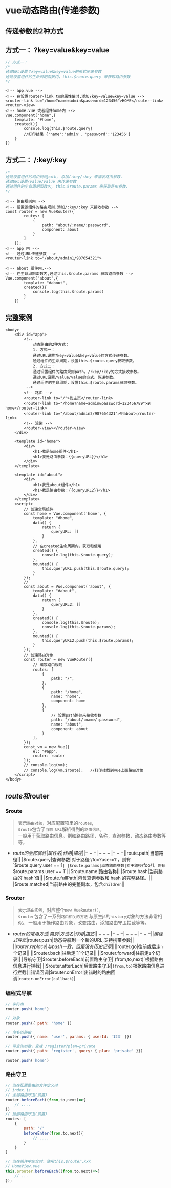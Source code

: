 # vue动态路由(传递参数)
## 传递参数的2种方式
## 方式一： ?key=value&key=value
```js
// 方式一：
/*
通过URL设置？key=value&key=value的形式传递参数
通过设置组件的生命周期函数内，this.$route.query 来获取路由参数
*/
```
```vue
<!-- app.vue -->
<!-- 在设置router-link to的属性值时,添加?key=value&key=value -->
<router-link to="/home?name=admin&password=123456">HOME</router-link>
<router-view>
<!-- home.vue 或者组件home内 -->
Vue.component("home",{
	template: "#home",
	created(){
		console.log(this.$route.query) 
		//打印结果 {'name':'admin', 'password':'123456'}
	}
})
```
## 方式二： /:key/:key
```js
/*
通过设置组件的路由规则path, 添加/:key/:key 来接收路由参数.
通过URL设置/value/value 来传递参数
通过组件的生命周期函数内, this.$route.params 来获取路由参数.
*/
```
```vue
<!-- 路由规则内 -->
<!-- 设置该组件的路由规则,添加/:key/:key 来接收参数 -->
const router = new VueRouter({
		routes: [
			{
				path: "about/:name/:password",
				component: about
			}
		]
	});
<!-- app 内 -->
<!-- 通过URL传递参数 -->
<router-link to="/about/admin1/987654321">

<!-- about 组件内,-->
<!-- 在生命周期函数内,通过this.$route.params 获取路由参数 -->
Vue.component("about",{
		template: "#about",
		created(){
			console.log(this.$route.params)
		}
	})
```

## 完整案例
```vue
<body>
    <div id="app">
        <!-- 
            动态路由的2种方式：
            1. 方式一：
            通过URL设置?key=value&key=value的方式传递参数。
            通过组件的生命周期，设置this.$route.query获取参数。
            2. 方式二：
            通过设置组件的路由规则path，/:key/:key的方式接收参数。
            通过URL设置/value/value的方式，传递参数。
            通过组件的生命周期，设置this.$route.params获取参数。
         -->
        <!-- 路由 -->
        <router-link to="/">到主页</router-link>
        <router-link to="/home?name=admin&password=123456789">到home</router-link>
        <router-link to="/about/admin2/987654321">到about</router-link>
        <!-- 渲染 -->
        <router-view></router-view>
    </div>

    <template id="home">
        <div>
            <h1>我是home组件</h1>
            <h1>我是路由参数：{{queryURL}}</h1>
        </div>
    </template>

    <template id="about">
        <div>
            <h1>我是about组件</h1>
            <h1>我是路由参数：{{queryURL2}}</h1>
        </div>
    </template>
    <script>
        // 创建全局组件
        const home = Vue.component('home', {
            template: "#home",
            data() {
                return {
                    queryURL: []
                }
            },
            // 在created生命周期内，获取和使用
            created() {
                console.log(this.$route.query);
            },
            mounted() {
                this.queryURL.push(this.$route.query);
            }
        });
        // 
        const about = Vue.component('about', {
            template: "#about",
            data() {
                return {
                    queryURL2: []
                }
            },
            created() {
                console.log(this.$route);
                console.log(this.$route.params);
            },
            mounted() {
                this.queryURL2.push(this.$route.params);
            }
        });
        // 创建路由对象
        const router = new VueRouter({
            // 编写路由规则
            routes: [
                {
                    path: "/",
                },
                {
                    path: "/home",
                    name: "home",
                    component: home
                },
                {
                    // 设置path路径来接收参数
                    path: "/about/:name/:password",
                    name: "about",
                    component: about
                }
            ],
        });
        const vm = new Vue({
            el: "#app",
            router: router
        });
        // console.log(vm);
        // console.log(vm.$route);   //打印挂载到vue上面路由对象    
    </script>
</body>
```

## $route和$router
### $route
> 表示`路由对象`，对应配置项里的`routes`,   
> `$route`包含了`当前 URL`解析得到的`路由信息`。  
> 一般用于获取路由信息。例如路由路径，名称，查询参数，动态路由参数等等。
- $route的全部属性
|属性名|作用|描述|
|---|---|---|
|$route.path|当前路径||
|$route.query|查询参数|对于路径`/foo?user=1`，则有`$route.query.user == 1`|
|$route.params|动态路由参数|对于路径`/foo/1`，则有`$route.params.user == 1`|
|$route.name|路由名称||
|$route.hash|当前路由的`hash`值||
|$route.fullPath|包含查询参数和 hash 的完整路径。||
|$route.matched|当前路由的完整副本，包含`children`||

### $router
> 表示`路由实例`，对应整个`new VueRouter()`,  
> `$router`包含了一系列`路由相关的方法`
> 与原生js的`history`对象的方法非常相似。
> 一般用于操作路由对象，改变路由，添加路由守卫拦截等等。
- $router的常用方法
|类别|方法名|作用|描述|
|---|---|---|---|
|编程式导航|$router.push|动态导航到一个新的URL,支持携带参数||
||$router.replace|与push一致，但是没有历史记录||
||$router.go|往前或后走`n`个记录||
||$router.back|往后走`1`个记录||
||$router.forward|往前走`1`个记录||
|导航守卫|$router.beforeEach|前置路由守卫|`(from,to,next)`根据路由信息进行拦截|
||$router.afterEach|后置路由守卫|`(from,to)`根据路由信息进行拦截|
|错误回调|$router.onError|出错时的路由回调|`router.onError(callback)`|


### 编程式导航
```js
// 字符串
router.push('home')

// 对象
router.push({ path: 'home' })

// 命名的路由
router.push({ name: 'user', params: { userId: '123' }})

// 带查询参数，变成 /register?plan=private
router.push({ path: 'register', query: { plan: 'private' }})

router.push('home')
```

### 路由守卫
```js
// 当在配置路由的文件定义时
// index.js
// 全局路由守卫(前置)
router.beforeEach((from,to,next)=>{
    // ....
})
// 局部路由守卫(前置)
routes: [
    {
        path: '/'
        beforeEnter(from,to,next){
            // ....
        }
    }
]

// 当在组件中定义时，使用this.$router.xxx
// HomeView.vue
this.$router.beforeEach((from,to,next)=>{
    // ...
});
```